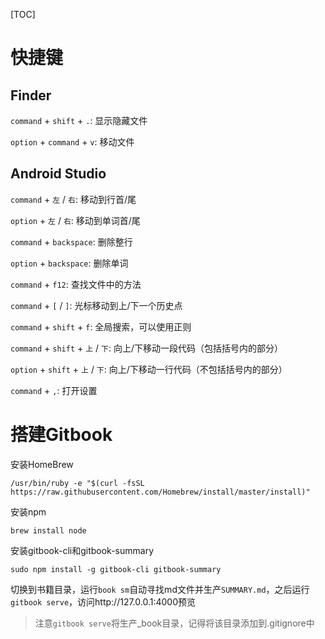 

[TOC]

# 快捷键

## Finder

`command` + `shift` + `.`: 显示隐藏文件

`option` + `command` + `v`: 移动文件

## Android Studio

`command` + `左` / `右`: 移动到行首/尾

`option` +  `左` / `右`: 移动到单词首/尾

`command` + `backspace`: 删除整行

`option` + `backspace`: 删除单词

`command` + `f12`: 查找文件中的方法

`command` + `[` / `]`: 光标移动到上/下一个历史点

`command` + `shift` + `f`: 全局搜索，可以使用正则

`command` + `shift` + `上` / `下`: 向上/下移动一段代码（包括括号内的部分）

`option` + `shift` + `上` / `下`: 向上/下移动一行代码（不包括括号内的部分）

`command` + `,`: 打开设置

# 搭建Gitbook

安装HomeBrew

```shell
/usr/bin/ruby -e "$(curl -fsSL https://raw.githubusercontent.com/Homebrew/install/master/install)"
```

安装npm

```shell
brew install node
```

安装gitbook-cli和gitbook-summary

```shell
sudo npm install -g gitbook-cli gitbook-summary
```

切换到书籍目录，运行`book sm`自动寻找md文件并生产`SUMMARY.md`，之后运行`gitbook serve`，访问http://127.0.0.1:4000预览

> 注意`gitbook serve`将生产_book目录，记得将该目录添加到.gitignore中